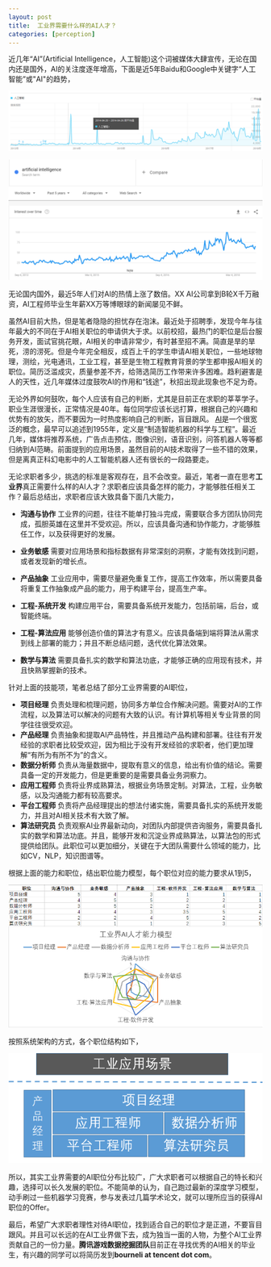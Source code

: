 ```yaml
---
layout: post
title:  工业界需要什么样的AI人才？
categories: [perception]
---
```




近几年“AI”(Artificial Intelligence，人工智能)这个词被媒体大肆宣传，无论在国内还是国外，AI的关注度逐年增高，下面是近5年Baidu和Google中关键字“人工智能”或"AI"的趋势，

![](\img\ai-skills\ai_trends_in_baidu.png)

![](\img\ai-skills\ai_trends_in_google.png)

无论国内国外，最近5年人们对AI的热情上涨了数倍。XX AI公司拿到B轮X千万融资，AI工程师毕业生年薪XX万等博眼球的新闻屡见不鲜。



虽然AI目前大热，但是笔者隐隐的担忧存在泡沫。最近处于招聘季，发现今年与往年最大的不同在于AI相关职位的申请供大于求。以前校招，最热门的职位是后台服务开发，面试官挑花眼，AI相关的申请非常少，有时甚至招不满。简直是旱的旱死，涝的涝死。但是今年完全相反，成百上千的学生申请AI相关职位，一些地球物理，测绘，光电通讯，工业工程，甚至是生物工程教育背景的学生都申报AI相关的职位。简历泛滥成灾，质量参差不齐，给筛选简历工作带来许多困难。趋利避害是人的天性，近几年媒体过度鼓吹AI的作用和“钱途”，秋招出现此现象也不足为奇。



无论外界如何鼓吹，每个人应该有自己的判断，尤其是目前正在求职的莘莘学子。职业生涯很漫长，正常情况是40年。每位同学应该长远打算，根据自己的兴趣和优势有的放矢，而不要因为一时热度影响自己的判断，盲目跟风。 [AI](https://zh.wikipedia.org/wiki/%E4%BA%BA%E5%B7%A5%E6%99%BA%E8%83%BD)是一个很宽泛的概念，最早可以追述到1955年，定义是“制造智能机器的科学与工程”。最近几年，媒体将推荐系统，广告点击预估，图像识别，语音识别，问答机器人等等都归纳到AI范畴。前面提到的应用场景，虽然目前的AI技术取得了一些不错的效果，但是离真正科幻电影中的人工智能机器人还有很长的一段路要走。



无论求职者多少，挑选的标准是客观存在，且不会改变。最近，笔者一直在思考**工业界**真正需要什么样的AI人才？求职者应该具备怎样的能力，才能够胜任相关工作？最后总结出，求职者应该大致具备下面几大能力，

* **沟通与协作** 工业界的问题，往往不能单打独斗完成，需要联合多方团队协同完成，孤胆英雄在这里并不受欢迎。所以，应该具备沟通和协作能力，才能够胜任工作，以及获得更好的发展。	

* **业务敏感**	需要对应用场景和指标数据有非常深刻的洞察，才能有效找到问题，或者发现新的增长点。

* **产品抽象**	工业应用中，需要尽量避免重复工作，提高工作效率，所以需要具备将重复工作抽象成产品的能力，用于构建平台，提高生产率。

* **工程-系统开发** 构建应用平台，需要具备系统开发能力，包括前端，后台，或智能终端。	

* **工程-算法应用** 能够创造价值的算法才有意义。应该具备端到端将算法从需求到线上部署的能力；并且不断总结问题，迭代优化算法效果。 

* **数学与算法** 需要具备扎实的数学和算法功底，才能够正确的应用现有技术，并且快熟掌握新的技术。

针对上面的技能项，笔者总结了部分工业界需要的AI职位，

* **项目经理** 负责处理和梳理问题，协同多方单位合作解决问题。需要对AI的工作流程，以及算法可以解决的问题有大致的认识。有计算机等相关专业背景的同学往往很受欢迎。
* **产品经理** 负责抽象和提取AI产品特性，并且推动产品构建和部署。往往有开发经验的求职者比较受欢迎，因为相比于没有开发经验的求职者，他们更加理解“有所为有所不为”的含义。
* **数据分析师** 负责从海量数据中，提取有意义的信息，给出有价值的结论。需要具备一定的开发能力，但是更重要的是需要具备业务洞察力。
* **应用工程师** 负责将业界成熟算法，根据业务场景定制。对算法，工程，业务敏感，以及沟通能力都有较高要求。
* **平台工程师** 负责将产品经理提出的想法付诸实施，需要具备扎实的系统开发能力，并且对AI相关技术有大致了解。
* **算法研究员** 负责观察AI业界最新动向，对团队内部提供咨询服务，需要具备扎实的数学和算法功底。并且，能够开发和沉淀业界成熟算法，以算法包的形式提供给团队。此职位可以更加细分，关键在于大团队需要什么领域的能力，比如CV，NLP，知识图谱等。



根据上面的能力和职位，结出职位能力模型，每个职位对应的能力要求从1到5，

![](\img\ai-skills\ai_skills_model.png)

按照系统架构的方式，各个职位结构如下，

![](\img\ai-skills\ai_teams.png)

所以，其实工业界需要的AI职位分布比较广，广大求职者可以根据自己的特长和兴趣，选择可以长久发展的职位。不能简单的认为，自己跑过最新的深度学习模型，动手刷过一些机器学习竞赛，参与发表过几篇学术论文，就可以理所应当的获得AI职位的Offer。



最后，希望广大求职者理性对待AI职位，找到适合自己的职位才是正道，不要盲目跟风。并且可以长远的在AI工业界做下去，成为独当一面的人物，为整个AI工业界贡献自己的一份力量。**腾讯游戏数据挖掘团队**目前正在寻找优秀的AI相关的毕业生，有兴趣的同学可以将简历发到**bourneli at tencent dot com**。

